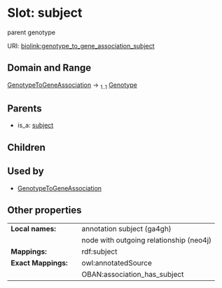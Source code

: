 
# Slot: subject


parent genotype

URI: [biolink:genotype_to_gene_association_subject](https://w3id.org/biolink/genotype_to_gene_association_subject)


## Domain and Range

[GenotypeToGeneAssociation](GenotypeToGeneAssociation.md) &#8594;  <sub>1..1</sub> [Genotype](Genotype.md)

## Parents

 *  is_a: [subject](subject.md)

## Children


## Used by

 * [GenotypeToGeneAssociation](GenotypeToGeneAssociation.md)

## Other properties

|  |  |  |
| --- | --- | --- |
| **Local names:** | | annotation subject (ga4gh) |
|  | | node with outgoing relationship (neo4j) |
| **Mappings:** | | rdf:subject |
| **Exact Mappings:** | | owl:annotatedSource |
|  | | OBAN:association_has_subject |

